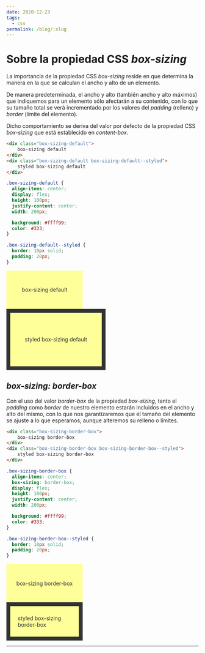 ```yaml
---
date: 2020-12-23
tags:
  - css
permalink: /blog/:slug
---
```


# Sobre la propiedad CSS _box-sizing_

<social-share class="social-share--header" />

La importancia de la propiedad CSS _box-sizing_ reside en que determina la manera en la que se calculan el ancho y alto de un elemento.

De manera predeterminada, el ancho y alto (también ancho y alto máximos) que indiquemos para un elemento sólo afectarán a su contenido, con lo que su tamaño total se verá incrementado por los valores del _padding_ (relleno) y _border_ (límite del elemento).

Dicho comportamiento se deriva del valor por defecto de la propiedad CSS _box-sizing_ que está establecido en _content-box_.


``` html
<div class="box-sizing-default">
    box-sizing default
</div>
<div class="box-sizing-default box-sizing-default--styled">
    styled box-sizing default
</div>
```

``` css
.box-sizing-default {
  align-items: center;
  display: flex;
  height: 100px;
  justify-content: center;
  width: 200px;

  background: #ffff99;
  color: #333;
}

.box-sizing-default--styled {
  border: 10px solid;
  padding: 20px;
}
```

<style>
.box-sizing-default {
  align-items: center;
  display: flex;
  height: 100px;
  justify-content: center;
  width: 200px;

  background: #ffff99;
  color: #333;
}

.box-sizing-default--styled {
  border: 10px solid;
  padding: 20px;
}
</style>

<div class="box-sizing-default">
    box-sizing default
</div>
<div class="box-sizing-default box-sizing-default--styled">
    styled box-sizing default
</div>

## _box-sizing: border-box_

Con el uso del valor _border-box_ de la propiedad _box-sizing_, tanto el _padding_ como _border_ de nuestro elemento estarán incluidos en el ancho y alto del mismo, con lo que nos garantizaremos que el tamaño del elemento se ajuste a lo que esperamos, aunque alteremos su relleno o límites.

``` html
<div class="box-sizing-border-box">
    box-sizing border-box
</div>
<div class="box-sizing-border-box box-sizing-border-box--styled">
    styled box-sizing border-box
</div>
```

``` css
.box-sizing-border-box {
  align-items: center;
  box-sizing: border-box;
  display: flex;
  height: 100px;
  justify-content: center;
  width: 200px;

  background: #ffff99;
  color: #333;
}

.box-sizing-border-box--styled {
  border: 10px solid;
  padding: 20px;
}
```

<style>
.box-sizing-border-box {
  align-items: center;
  box-sizing: border-box;
  display: flex;
  height: 100px;
  justify-content: center;
  width: 200px;

  background: #ffff99;
  color: #333;
}

.box-sizing-border-box--styled {
  border: 10px solid;
  padding: 20px;
}
</style>

<div class="box-sizing-border-box">
    box-sizing border-box
</div>
<div class="box-sizing-border-box box-sizing-border-box--styled">
    styled box-sizing border-box
</div>


---
<social-share class="social-share--footer" />
